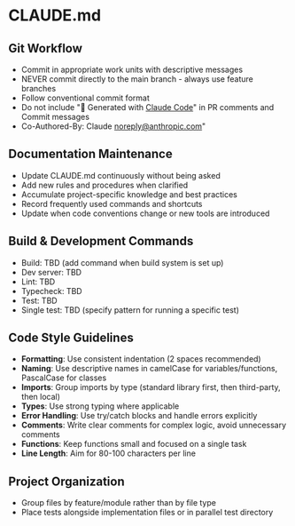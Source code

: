 # CLAUDE.md

## Git Workflow

- Commit in appropriate work units with descriptive messages
- NEVER commit directly to the main branch - always use feature branches
- Follow conventional commit format
- Do not include "🤖 Generated with [Claude Code](https://claude.ai/code)" in PR comments and Commit messages
- Co-Authored-By: Claude <noreply@anthropic.com>"

## Documentation Maintenance

- Update CLAUDE.md continuously without being asked
- Add new rules and procedures when clarified
- Accumulate project-specific knowledge and best practices
- Record frequently used commands and shortcuts
- Update when code conventions change or new tools are introduced

## Build & Development Commands
- Build: TBD (add command when build system is set up)
- Dev server: TBD
- Lint: TBD
- Typecheck: TBD
- Test: TBD
- Single test: TBD (specify pattern for running a specific test)

## Code Style Guidelines
- **Formatting**: Use consistent indentation (2 spaces recommended)
- **Naming**: Use descriptive names in camelCase for variables/functions, PascalCase for classes
- **Imports**: Group imports by type (standard library first, then third-party, then local)
- **Types**: Use strong typing where applicable
- **Error Handling**: Use try/catch blocks and handle errors explicitly
- **Comments**: Write clear comments for complex logic, avoid unnecessary comments
- **Functions**: Keep functions small and focused on a single task
- **Line Length**: Aim for 80-100 characters per line

## Project Organization
- Group files by feature/module rather than by file type
- Place tests alongside implementation files or in parallel test directory



